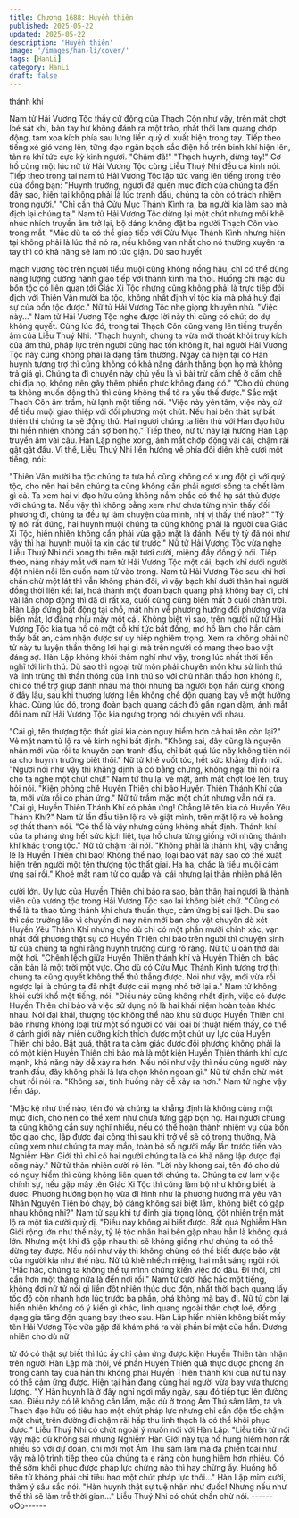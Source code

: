 ```yaml
---
title: Chương 1688: Huyền thiên
published: 2025-05-22
updated: 2025-05-22
description: 'Huyền thiên'
image: '/images/han-li/cover/'
tags: [HanLi]
category: HanLi
draft: false
---
```


thánh khí

Nam tử Hải Vương Tộc thấy cử động của Thạch Côn như vậy,
trên mặt chợt loé sát khí, bàn tay hư không đánh ra một trảo, nhất
thời lam quang chớp động, tam xoa kích phía sau lưng liền quỷ dị
xuất hiện trong tay. Tiếp theo tiếng xé gió vang lên, từng đạo ngân
bạch sắc điện hồ trên binh khí hiện lên, tản ra khí tức cực kỳ kinh
người.
"Chậm đã!"
"Thạch huynh, dừng tay!"
Cơ hồ cùng một lúc nữ tử Hải Vương Tộc cùng Liễu Thuý Nhi
đều cả kinh nói.
Tiếp theo trong tai nam tử Hải Vương Tộc lập tức vang lên tiếng
trong trẻo của đồng bạn:
"Huynh trưởng, ngươi đã quên mục đích của chúng ta đến đây
sao, hiện tại không phải là lúc tranh đấu, chúng ta còn có trách
nhiệm trong người."
"Chỉ cần thả Cửu Mục Thánh Kình ra, ba người kia làm sao mà
địch lại chúng ta."
Nam tử Hải Vương Tộc dừng lại một chút nhưng môi khẽ nhúc
nhích truyền âm trở lại, bộ dáng không đặt ba người Thạch Côn
vào trong mắt.
"Mặc dù ta có thể giao tiếp với Cửu Mục Thánh Kình nhưng hiện
tại không phải là lúc thả nó ra, nếu không vạn nhất cho nó thường
xuyên ra tay thì có khả năng sẽ làm nó tức giận. Dù sao huyết

mạch vương tộc trên người tiểu muội cũng không nồng hậu, chỉ
có thể dùng năng lượng cường hành giao tiếp với thánh kình mà
thôi. Huống chi mặc dù bổn tộc có liên quan tới Giác Xi Tộc
nhưng cũng không phải là trực tiếp đối địch với Thiên Vân mười
ba tộc, không nhất định vì tộc kia mà phá huỷ đại sự của bổn tộc
được."
Nữ tử Hải Vương Tộc nhẹ giọng khuyên nhủ.
"Việc này..."
Nam tử Hải Vương Tộc nghe được lời này thì cũng có chút do dự
không quyết.
Cùng lúc đó, trong tai Thạch Côn cũng vang lên tiếng truyền âm
của Liễu Thuý Nhi:
"Thạch huynh, chúng ta vừa mới thoát khỏi truy kích của ám thú,
pháp lực trên người cũng hao tổn không ít, hai người Hải Vương
Tộc này cũng không phải là dạng tầm thường. Ngay cả hiện tại có
Hàn huynh tương trợ thì cũng không có khả năng đánh thắng bọn
họ mà không trả giá gì. Chúng ta đi chuyến này chủ yếu là vì bài
trừ cấm chế ở cấm chế chi địa nọ, không nên gây thêm phiền
phức không đáng có."
"Cho dù chúng ta không muốn động thủ thì cũng không thể tỏ ra
yếu thế được."
Sắc mặt Thạch Côn âm trầm, hừ lạnh một tiếng nói.
"Việc này yên tâm, việc này cứ để tiểu muội giao thiệp với đối
phương một chút. Nếu hai bên thật sự bất thiện thì chúng ta sẽ
động thủ. Hai người chúng ta liên thủ với Hàn đạo hữu thì hiển
nhiên không cần sợ bọn họ."
Tiếp theo, nữ tử này lại hướng Hàn Lập truyền âm vài câu. Hàn
Lập nghe xong, ánh mắt chớp động vài cái, chậm rãi gật gật đầu.
Vì thế, Liễu Thuý Nhi liền hướng về phía đối diện khẽ cười một
tiếng, nói:

"Thiên Vân mười ba tộc chúng ta tựa hồ cũng không có xung đột
gì với quý tộc, cho nên hai bên chúng ta cũng không cần phải
ngươi sống ta chết làm gì cả. Ta xem hai vị đạo hữu cũng không
nắm chắc có thể hạ sát thủ được với chúng ta. Nếu vậy thì không
bằng xem như chưa từng nhìn thấy đối phương đi, chúng ta đều
tự làm chuyện của mình, nhị vị thấy thế nào?"
"Tỷ tỷ nói rất đúng, hai huynh muội chúng ta cũng không phải là
người của Giác Xi Tộc, hiển nhiên không cần phải vừa gặp mặt là
đánh. Nếu tỷ tỷ đã nói như vậy thì hai huynh muội ta xin cáo từ
trước."
Nữ tử Hải Vương Tộc vừa nghe Liễu Thuý Nhi nói xong thì trên
mặt tươi cười, miệng đầy đồng ý nói.
Tiếp theo, nàng nháy mắt với nam tử Hải Vương Tộc một cái,
bạch khí dưới người đột nhiên nổi lên cuốn nam tử vào trong.
Nam tử Hải Vương Tộc sau khi hơi chần chừ một lát thì vẫn
không phản đối, vì vậy bạch khí dưới thân hai người đồng thời
liên kết lại, hoá thành một đoàn bạch quang phá không bay đi, chỉ
vài lần chớp động thì đã đi rất xa, cuối cùng cũng biến mất ở cuối
chân trời.
Hàn Lập đứng bất động tại chỗ, mắt nhìn về phương hướng đối
phương vừa biến mất, lơ đãng nhíu mày một cái. Không biết vì
sao, trên người nữ tử Hải Vương Tộc kia tựa hồ có một cỗ khí tức
bất đồng, mơ hồ làm cho hắn cảm thấy bất an, cảm nhận được
sự uy hiếp nghiêm trọng. Xem ra không phải nữ tử này tu luyện
thần thông lợi hại gì mà trên người có mang theo bảo vật đáng
sợ. Hàn Lập không khỏi thầm nghĩ như vậy, trong lúc nhất thời
liền nghĩ tới linh thú. Dù sao thì ngoại trừ môn phái chuyên môn
khu sử linh thú và linh trùng thì thần thông của linh thú so với chủ
nhân thấp hơn không ít, chỉ có thể trợ giúp đánh nhau mà thôi
nhưng ba người bọn hắn cũng không ở đây lâu, sau khi thương
lượng liền khống chế độn quang bay về một hướng khác.
Cùng lúc đó, trong đoàn bạch quang cách đó gần ngàn dặm, ánh
mắt đôi nam nữ Hải Vương Tộc kia ngưng trọng nói chuyện với
nhau.

"Cái gì, tên thượng tộc thất giai kia còn nguy hiểm hơn cả hai tên
còn lại?"
Vẻ mặt nam tử lộ ra vẻ kinh nghi bất định.
"Không sai, đây cũng là nguyên nhân mới vừa rồi ta khuyên can
tranh đấu, chỉ bất quá lúc nãy không tiện nói ra cho huynh trưởng
biết thôi."
Nữ tử khẽ vuốt tóc, hết sức khẳng định nói.
"Ngươi nói như vậy thì khẳng định là có bằng chứng, không ngại
thì nói ra cho ta nghe một chút chứ!"
Nam tử thu lại vẻ mặt, ánh mắt chợt loé lên, truy hỏi nói.
"Kiện phỏng chế Huyền Thiên chi bảo Huyền Thiên Thánh Khí
của ta, mới vừa rồi có phản ứng."
Nữ tử trầm mặc một chút nhưng vẫn nói ra.
"Cái gì, Huyền Thiên Thánh Khí có phản ứng! Chẳng lẽ tên kia có
Huyền Yêu Thánh Khí?"
Nam tử lần đầu tiên lộ ra vẻ giật mình, trên mặt lộ ra vẻ hoảng sợ
thất thanh nói.
"Có thể là vậy nhưng cũng không nhất định. Thánh khí của ta
phảng ứng hết sức kịch liệt, tựa hồ chưa từng giống với những
thánh khí khác trong tộc."
Nữ tử chậm rãi nói.
"Không phải là thánh khí, vậy chẳng lẽ là Huyền Thiên chi bảo!
Không thể nào, loại bảo vật này sao có thể xuất hiện trên người
một tên thượng tộc thất giai. Ha ha, chắc là tiểu muội cảm ứng sai
rồi."
Khoé mắt nam tử co quắp vài cái nhưng lại thản nhiên phá lên

cười lớn.
Uy lực của Huyền Thiên chi bảo ra sao, bản thân hai người là
thành viên của vương tộc trong Hải Vương Tộc sao lại không biết
chứ.
"Cũng có thể là ta thao túng thánh khí chưa thuần thục, cảm ứng
bị sai lệch. Dù sao thì các trưởng lão vì chuyến đi này nên mới
ban cho vật chuyên dò xét Huyền Yêu Thánh Khí nhưng cho dù
chỉ có một phần mười chính xác, vạn nhất đối phương thật sự có
Huyền Thiên chi bảo trên người thì chuyện sinh tử của chúng ta
nghĩ rằng huynh trưởng cũng rõ ràng.
Nữ tử u oán thở dài một hơi.
"Chênh lệch giữa Huyền Thiên thánh khí và Huyền Thiên chi bảo
căn bản là một trời một vực. Cho dù có Cửu Mục Thánh Kình
tương trợ thì chúng ta cũng quyết không thể thủ thắng được. Nói
như vậy, mới vừa rồi ngược lại là chúng ta đã nhặt được cái
mạng nhỏ trở lại a."
Nam tử không khỏi cười khổ một tiếng, nói.
"Điều này cũng không nhất định, việc có được Huyền Thiên chi
bảo và việc sử dụng nó là hai khái niệm hoàn toàn khác nhau. Nói
đại khái, thượng tộc không thể nào khu sử được Huyền Thiên chi
bảo nhưng không loại trừ một số người có vài loại bí thuật hiếm
thấy, có thể ở cảnh giới này miễn cưỡng kích thích được một chút
uy lực của Huyền Thiên chi bảo. Bất quá, thật ra ta cảm giác
được đối phương không phải là có một kiện Huyền Thiên chi bảo
mà là một kiện Huyền Thiên thánh khí cực mạnh, khả năng này
dễ xảy ra hơn. Nếu nói như vậy thì nếu cùng người này tranh
đấu, đây không phải là lựa chọn khôn ngoan gì."
Nữ tử chần chừ một chút rồi nói ra.
"Không sai, tình huống này dễ xảy ra hơn."
Nam tử nghe vậy liền đáp.

"Mặc kệ như thế nào, tên đó và chúng ta khẳng định là không
cùng một mục đích, cho nên có thể xem như chưa từng gặp bọn
họ. Hai người chúng ta cũng không cần suy nghĩ nhiều, nếu có
thể hoàn thành nhiệm vụ của bổn tộc giao cho, lập được đại công
thì sau khi trở về sẽ có trọng thưởng. Mà cũng xem như chúng ta
may mắn, toàn bộ số người mấy lần trước tiến vào Nghiễm Hàn
Giới thì chỉ có hai người chúng ta là có khả năng lập được đại
công này."
Nữ tử thản nhiên cười rộ lên.
"Lời này khong sai, tên đó cho dù có nguy hiểm thì cũng không
liên quan tới chúng ta. Chúng ta cứ làm việc chính sự, nếu gặp
mấy tên Giác Xi Tộc thì cũng làm bộ như không biết là được.
Phương hướng bọn họ vừa đi hình như là phương hướng mà yêu
vân Nhân Nguyên Tiên bỏ chạy, bộ dáng không sai biệt lắm,
không biết có gặp nhau không nhỉ?"
Nam tử sau khi tự định giá trong lòng, đột nhiên trên mặt lộ ra một
tia cười quỷ dị.
"Điều này không ai biết được. Bất quá Nghiễm Hàn Giới rộng lớn
như thế này, tỷ lệ tộc nhân hai bên gặp nhau hẳn là không quá
lớn. Nhưng một khi đã gặp nhau thì sẽ không giống như chúng ta
có thể dừng tay được. Nếu nói như vậy thì không chừng có thể
biết được bảo vật của người kia như thế nào.
Nữ tử khẽ nhếch miệng, hai mắt sáng ngời nói.
"Hắc hắc, chúng ta không thể tự mình chứng kiến việc đó đâu. Đi
thôi, chỉ cần hơn một tháng nữa là đến nơi rồi."
Nam tử cười hắc hắc một tiếng, không đợi nữ tử nói gì liền đột
nhiên thúc dục độn, nhất thời bạch quang lấy tốc độ còn nhanh
hơn lúc trước ba phần, phá không mà bay đi. Nữ tử còn lại hiển
nhiên không có ý kiến gì khác, linh quang ngoài thân chợt loé,
đồng dạng gia tăng độn quang bay theo sau.
Hàn Lập hiển nhiên không biết mấy tên Hải Vương Tộc vừa gặp
đã khám phá ra vài phần bí mật của hắn. Đương nhiên cho dù nữ

tử đó có thật sự biết thì lúc ấy chỉ cảm ứng được kiện Huyền
Thiên tàn nhận trên người Hàn Lập mà thôi, về phần Huyền Thiên
quả thực được phong ấn trong cánh tay của hắn thì không phải
Huyền Thiên thánh khí của nữ tử này có thể cảm ứng được.
Hiện tại hắn đang cùng hai người vừa bay vừa thương lượng.
"Ý Hàn huynh là ở đây nghỉ ngơi mấy ngày, sau đó tiếp tục lên
đường sao. Điều này có lẽ không cần lắm, mặc dù ở trong Ám
Thú sâm lâm, ta và Thạch đạo hữu có tiêu hao một chút pháp lực
nhưng chỉ cần độn tốc chậm một chút, trên đường đi chậm rãi hấp
thu linh thạch là có thể khôi phục được."
Liễu Thuý Nhi có chút ngoài ý muốn nói với Hàn Lập.
"Liễu tiên tử nói vậy mặc dù không sai nhưng Nghiễm Hàn Giới
này tựa hồ hung hiểm hơn rất nhiều so với dự đoán, chỉ mới một
Ám Thú sâm lâm mà đã phiền toái như vậy mà lộ trình tiếp theo
của chúng ta e rằng còn hung hiêm hơn nhiều. Có thể sớm khôi
phục được pháp lực chừng nào thì hay chừng ấy. Huống hồ tiên
tử không phải chỉ tiêu hao một chút pháp lực thôi..."
Hàn Lập mỉm cười, thâm ý sâu sắc nói.
"Hàn huynh thật sự tuệ nhãn như đuốc! Nhưng nếu như thế thì sẽ
làm trễ thời gian..."
Liễu Thuý Nhi có chút chần chừ nói.
------oOo------

